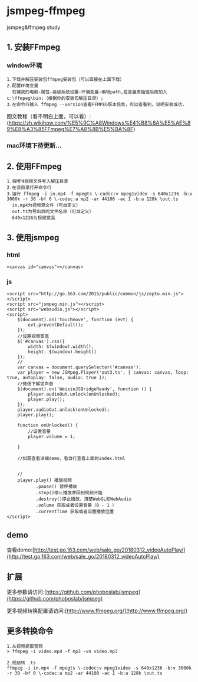 # jsmpeg-ffmpeg
jsmpeg&amp;ffmpeg study

## 1. 安装FFmpeg
### window环境
```
1.下载并解压安装包ffmpeg安装包（可以直接在上面下载）
2.配置环境变量
  右键我的电脑-属性-高级系统设置-环境变量-编辑path,在变量原始值后面加入c:\ffmpeg\bin;（根据你的安装包解压目录）;
3.在命令行输入 ffmpeg --version查看FFMPEG版本信息，可以查看到，说明安装成功.
```
图文教程（看不明白上面，可以看）:(https://zh.wikihow.com/%E5%9C%A8Windows%E4%B8%8A%E5%AE%89%E8%A3%85FFmpeg%E7%A8%8B%E5%BA%8F)

### mac环境下待更新...


## 2. 使用FFmpeg
```
1.将MP4视频文件考入解压目录
2.在该目录打开命令行
3.运行 ffmpeg -i in.mp4 -f mpegts \-codec:v mpeg1video -s 640x1236 -b:v 3000k -r 30 -bf 0 \-codec:a mp2 -ar 44100 -ac 1 -b:a 128k \out.ts
  in.mp4为视频源文件（可自定义）
  out.ts为导出后的文件名称（可自定义）
  640x1236为视频宽高
```


## 3. 使用jsmpeg
### html
```
<canvas id="canvas"></canvas>
```
### js
```
<script src="http://go.163.com/2015/public/common/js/zepto.min.js"></script>
<script src="jsmpeg.min.js"></script>
<script src="webaudio.js"></script>
<script>
    $(document).on('touchmove', function (evt) {
        evt.preventDefault();
    });
    //设置视频宽高
    $('#canvas').css({
        width: $(window).width(),
        height: $(window).height()
    });
    //
    var canvas = document.querySelector('#canvas');
    var player = new JSMpeg.Player('out3.ts', { canvas: canvas, loop: true, autoplay: false, audio: true });
    //微信下解锁声音
    $(document).on('WeixinJSBridgeReady', function () {
        player.audioOut.unlock(onUnlocked);
        player.play();
    });
    player.audioOut.unlock(onUnlocked);
    player.play();

    function onUnlocked() {
        //设置音量
        player.volume = 1;

    }
    
    //如需查看详细demo，看自行查看上面的index.html
    
    
    //
    player.play() 播放视频
           .pause() 暂停播放
           .stop()停止播放并回到视频开始
           .destroy()停止播放，清楚WebGL和WebAudio
           .volume 获取或者设置音量（0 - 1 ）
           .currentTime 获取或者设置播放位置
</script>
```

## demo
查看demo:[http://test.go.163.com/web/sale_go/20180312_videoAutoPlay/](http://test.go.163.com/web/sale_go/20180312_videoAutoPlay/)

## 扩展
更多参数请访问:[https://github.com/phoboslab/jsmpeg](https://github.com/phoboslab/jsmpeg)

更多视频转换配置请访问:[http://www.ffmpeg.org/](http://www.ffmpeg.org/)




## 更多转换命令
```
1.从视频提取音频
> ffmpeg -i video.mp4 -f mp3 -vn video.mp3

2.视频转 .ts
ffmpeg -i in.mp4 -f mpegts \-codec:v mpeg1video -s 640x1236 -b:v 3000k -r 30 -bf 0 \-codec:a mp2 -ar 44100 -ac 1 -b:a 128k \out.ts
```
